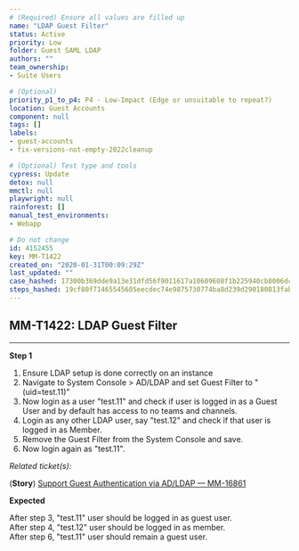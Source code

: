 ```yaml
---
# (Required) Ensure all values are filled up
name: "LDAP Guest Filter"
status: Active
priority: Low
folder: Guest SAML LDAP
authors: ""
team_ownership: 
- Suite Users

# (Optional)
priority_p1_to_p4: P4 - Low-Impact (Edge or unsuitable to repeat?)
location: Guest Accounts
component: null
tags: []
labels: 
- guest-accounts
- fix-versions-not-empty-2022cleanup

# (Optional) Test type and tools
cypress: Update
detox: null
mmctl: null
playwright: null
rainforest: []
manual_test_environments: 
- Webapp

# Do not change
id: 4152455
key: MM-T1422
created_on: "2020-01-31T00:09:29Z"
last_updated: ""
case_hashed: 17300b369dde9a13e31dfd56f9011617a10609608f1b225940cb8006dc898ce7a2ac18228d94f6594201fd3565926d1f
steps_hashed: 19cf80f71465545605eecdec74e9875730774ba8d239d290180813fabb240304da03707a9c903e02a534479fe7e961af
---
```


<!-- (Auto-generated) Based on frontmatter's "key" and "name" -->

## MM-T1422: LDAP Guest Filter

---

**Step 1**

1. Ensure LDAP setup is done correctly on an instance
2. Navigate to System Console > AD/LDAP and set Guest Filter to "(uid=test.11)"
3. Now login as a user "test.11" and check if user is logged in as a Guest User and by default has access to no teams and channels.
4. Login as any other LDAP user, say "test.12" and check if that user is logged in as Member.
5. Remove the Guest Filter from the System Console and save.
6. Now login again as "test.11".

_Related ticket(s):_

(**Story**) [Support Guest Authentication via AD/LDAP — MM-16861](https://mattermost.atlassian.net/browse/MM-16861)

**Expected**

After step 3, "test.11" user should be logged in as guest user.\
After step 4, "test.12" user should be logged in as member.\
After step 6, "test.11" user should remain a guest user.
